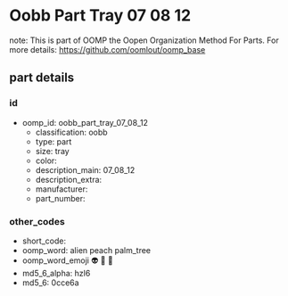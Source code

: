 # Oobb Part Tray 07 08 12  

note: This is part of OOMP the Oopen Organization Method For Parts. For more details: https://github.com/oomlout/oomp_base

##  part details





### id
* oomp_id: oobb_part_tray_07_08_12
  * classification: oobb
  * type: part
  * size: tray
  * color: 
  * description_main: 07_08_12
  * description_extra: 
  * manufacturer: 
  * part_number: 

### other_codes
* short_code: 
* oomp_word: alien peach palm_tree
* oomp_word_emoji :alien: :peach: :palm_tree:
* md5_6_alpha: hzl6
* md5_6: 0cce6a